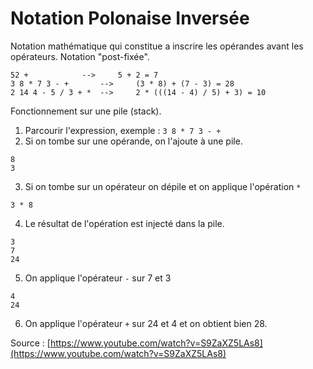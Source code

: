 # Notation Polonaise Inversée
Notation mathématique qui constitue a inscrire les opérandes avant les opérateurs. Notation "post-fixée".

```
52 +			-->		5 + 2 = 7
3 8 * 7 3 - +		-->		(3 * 8) + (7 - 3) = 28
2 14 4 - 5 / 3 + *	-->		2 * (((14 - 4) / 5) + 3) = 10
```

Fonctionnement sur une pile (stack).
1. Parcourir l'expression, exemple : `3 8 * 7 3 - +`
2. Si on tombe sur une opérande, on l'ajoute à une pile.
```
8
3
```
3. Si on tombe sur un opérateur on dépile et on applique l'opération `*`
```
3 * 8
```
4. Le résultat de l'opération est injecté dans la pile.
```
3
7
24
```
5. On applique l'opérateur `-` sur 7 et 3
```
4
24
```
6. On applique l'opérateur `+` sur 24 et 4 et on obtient bien 28.

Source : [https://www.youtube.com/watch?v=S9ZaXZ5LAs8](https://www.youtube.com/watch?v=S9ZaXZ5LAs8)
